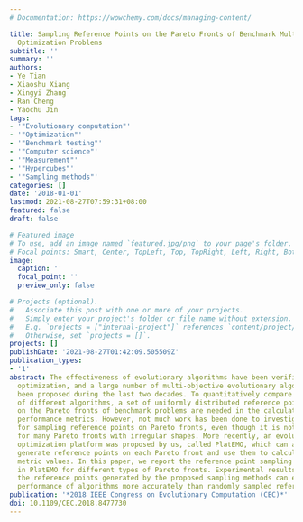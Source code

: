 ```yaml
---
# Documentation: https://wowchemy.com/docs/managing-content/

title: Sampling Reference Points on the Pareto Fronts of Benchmark Multi-Objective
  Optimization Problems
subtitle: ''
summary: ''
authors:
- Ye Tian
- Xiaoshu Xiang
- Xingyi Zhang
- Ran Cheng
- Yaochu Jin
tags:
- '"Evolutionary computation"'
- '"Optimization"'
- '"Benchmark testing"'
- '"Computer science"'
- '"Measurement"'
- '"Hypercubes"'
- '"Sampling methods"'
categories: []
date: '2018-01-01'
lastmod: 2021-08-27T07:59:31+08:00
featured: false
draft: false

# Featured image
# To use, add an image named `featured.jpg/png` to your page's folder.
# Focal points: Smart, Center, TopLeft, Top, TopRight, Left, Right, BottomLeft, Bottom, BottomRight.
image:
  caption: ''
  focal_point: ''
  preview_only: false

# Projects (optional).
#   Associate this post with one or more of your projects.
#   Simply enter your project's folder or file name without extension.
#   E.g. `projects = ["internal-project"]` references `content/project/deep-learning/index.md`.
#   Otherwise, set `projects = []`.
projects: []
publishDate: '2021-08-27T01:42:09.505509Z'
publication_types:
- '1'
abstract: The effectiveness of evolutionary algorithms have been verified on multi-objective
  optimization, and a large number of multi-objective evolutionary algorithms have
  been proposed during the last two decades. To quantitatively compare the performance
  of different algorithms, a set of uniformly distributed reference points sampled
  on the Pareto fronts of benchmark problems are needed in the calculation of many
  performance metrics. However, not much work has been done to investigate the method
  for sampling reference points on Pareto fronts, even though it is not an easy task
  for many Pareto fronts with irregular shapes. More recently, an evolutionary multi-objective
  optimization platform was proposed by us, called PlatEMO, which can automatically
  generate reference points on each Pareto front and use them to calculate the performance
  metric values. In this paper, we report the reference point sampling methods used
  in PlatEMO for different types of Pareto fronts. Experimental results show that
  the reference points generated by the proposed sampling methods can evaluate the
  performance of algorithms more accurately than randomly sampled reference points.
publication: '*2018 IEEE Congress on Evolutionary Computation (CEC)*'
doi: 10.1109/CEC.2018.8477730
---
```


